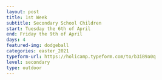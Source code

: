 ```yaml
---
layout: post
title: 1st Week
subtitle: Secondary School Children
start: Tuesday the 6th of April
end: Friday the 9th of April
days: 4
featured-img: dodgeball
categories: easter_2021
typeform-url: https://holicamp.typeform.com/to/b3iB9a0q
level: secondary
type: outdoor
---
```

